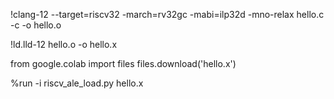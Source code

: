 !clang-12 --target=riscv32 -march=rv32gc -mabi=ilp32d -mno-relax hello.c -c -o hello.o

!ld.lld-12 hello.o -o hello.x

from google.colab import files
files.download('hello.x')

%run -i riscv_ale_load.py hello.x
